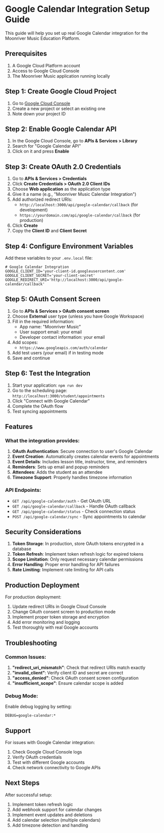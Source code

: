 # Google Calendar Integration Setup Guide

This guide will help you set up real Google Calendar integration for the Moonriver Music Education Platform.

## Prerequisites

1. A Google Cloud Platform account
2. Access to Google Cloud Console
3. The Moonriver Music application running locally

## Step 1: Create Google Cloud Project

1. Go to [Google Cloud Console](https://console.cloud.google.com/)
2. Create a new project or select an existing one
3. Note down your project ID

## Step 2: Enable Google Calendar API

1. In the Google Cloud Console, go to **APIs & Services > Library**
2. Search for "Google Calendar API"
3. Click on it and press **Enable**

## Step 3: Create OAuth 2.0 Credentials

1. Go to **APIs & Services > Credentials**
2. Click **Create Credentials > OAuth 2.0 Client IDs**
3. Choose **Web application** as the application type
4. Give it a name (e.g., "Moonriver Music Calendar Integration")
5. Add authorized redirect URIs:
   - `http://localhost:3000/api/google-calendar/callback` (for development)
   - `https://yourdomain.com/api/google-calendar/callback` (for production)
6. Click **Create**
7. Copy the **Client ID** and **Client Secret**

## Step 4: Configure Environment Variables

Add these variables to your `.env.local` file:

```env
# Google Calendar Integration
GOOGLE_CLIENT_ID='your-client-id.googleusercontent.com'
GOOGLE_CLIENT_SECRET='your-client-secret'
GOOGLE_REDIRECT_URI='http://localhost:3000/api/google-calendar/callback'
```

## Step 5: OAuth Consent Screen

1. Go to **APIs & Services > OAuth consent screen**
2. Choose **External** user type (unless you have Google Workspace)
3. Fill in the required information:
   - App name: "Moonriver Music"
   - User support email: your email
   - Developer contact information: your email
4. Add scopes:
   - `https://www.googleapis.com/auth/calendar`
5. Add test users (your email) if in testing mode
6. Save and continue

## Step 6: Test the Integration

1. Start your application: `npm run dev`
2. Go to the scheduling page: `http://localhost:3000/student/appointments`
3. Click "Connect with Google Calendar"
4. Complete the OAuth flow
5. Test syncing appointments

## Features

### What the integration provides:

1. **OAuth Authentication**: Secure connection to user's Google Calendar
2. **Event Creation**: Automatically creates calendar events for appointments
3. **Event Details**: Includes lesson title, instructor, time, and reminders
4. **Reminders**: Sets up email and popup reminders
5. **Attendees**: Adds the student as an attendee
6. **Timezone Support**: Properly handles timezone information

### API Endpoints:

- `GET /api/google-calendar/auth` - Get OAuth URL
- `GET /api/google-calendar/callback` - Handle OAuth callback
- `GET /api/google-calendar/status` - Check connection status
- `POST /api/google-calendar/sync` - Sync appointments to calendar

## Security Considerations

1. **Token Storage**: In production, store OAuth tokens encrypted in a database
2. **Token Refresh**: Implement token refresh logic for expired tokens
3. **Scope Limitation**: Only request necessary calendar permissions
4. **Error Handling**: Proper error handling for API failures
5. **Rate Limiting**: Implement rate limiting for API calls

## Production Deployment

For production deployment:

1. Update redirect URIs in Google Cloud Console
2. Change OAuth consent screen to production mode
3. Implement proper token storage and encryption
4. Add error monitoring and logging
5. Test thoroughly with real Google accounts

## Troubleshooting

### Common Issues:

1. **"redirect_uri_mismatch"**: Check that redirect URIs match exactly
2. **"invalid_client"**: Verify client ID and secret are correct
3. **"access_denied"**: Check OAuth consent screen configuration
4. **"insufficient_scope"**: Ensure calendar scope is added

### Debug Mode:

Enable debug logging by setting:
```env
DEBUG=google-calendar:*
```

## Support

For issues with Google Calendar integration:
1. Check Google Cloud Console logs
2. Verify OAuth credentials
3. Test with different Google accounts
4. Check network connectivity to Google APIs

## Next Steps

After successful setup:
1. Implement token refresh logic
2. Add webhook support for calendar changes
3. Implement event updates and deletions
4. Add calendar selection (multiple calendars)
5. Add timezone detection and handling
